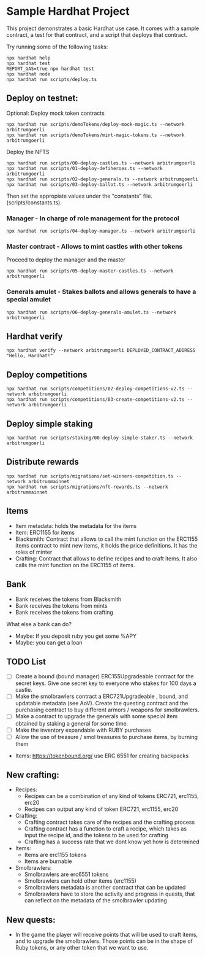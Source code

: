 # Sample Hardhat Project

This project demonstrates a basic Hardhat use case. It comes with a sample contract, a test for that contract, and a script that deploys that contract.

Try running some of the following tasks:

```shell
npx hardhat help
npx hardhat test
REPORT_GAS=true npx hardhat test
npx hardhat node
npx hardhat run scripts/deploy.ts
```

## Deploy on testnet:

Optional: Deploy mock token contracts

```shell
npx hardhat run scripts/demoTokens/deploy-mock-magic.ts --network arbitrumgoerli
npx hardhat run scripts/demoTokens/mint-magic-tokens.ts --network arbitrumgoerli
```

Deploy the NFTS

```shell
npx hardhat run scripts/00-deploy-castles.ts --network arbitrumgoerli
npx hardhat run scripts/01-deploy-defiheroes.ts --network arbitrumgoerli
npx hardhat run scripts/02-deploy-generals.ts --network arbitrumgoerli
npx hardhat run scripts/03-deploy-ballot.ts --network arbitrumgoerli

```

Then set the appropiate values under the "constants" file. (scripts/constants.ts).

### Manager - In charge of role management for the protocol

```shell
npx hardhat run scripts/04-deploy-manager.ts --network arbitrumgoerli
```

### Master contract - Allows to mint castles with other tokens

Proceed to deploy the manager and the master

```shell
npx hardhat run scripts/05-deploy-master-castles.ts --network arbitrumgoerli
```

### Generals amulet - Stakes ballots and allows generals to have a special amulet

```shell
npx hardhat run scripts/06-deploy-generals-amulet.ts --network arbitrumgoerli
```

## Hardhat verify

```shell
npx hardhat verify --network arbitrumgoerli DEPLOYED_CONTRACT_ADDRESS "Hello, Hardhat!"
```

## Deploy competitions

```shell
npx hardhat run scripts/competitions/02-deploy-competitions-v2.ts --network arbitrumgoerli
npx hardhat run scripts/competitions/03-create-competitions-v2.ts --network arbitrumgoerli
```

## Deploy simple staking

```shell
npx hardhat run scripts/staking/00-deploy-simple-staker.ts --network arbitrumgoerli
```

## Distribute rewards

```shell
npx hardhat run scripts/migrations/set-winners-competition.ts --network arbitrummainnet
npx hardhat run scripts/migrations/nft-rewards.ts --network arbitrummainnet

```

## Items

- Item metadata: holds the metadata for the items
- Item: ERC1155 for items
- Blacksmith: Contract that allows to call the mint function on the ERC1155 items contract to mint new items, it holds the price definitions.
  It has the roles of minter
- Crafting: Contract that allows to define recipes and to craft items. It also calls the mint function on the ERC1155 of items.

## Bank

- Bank receives the tokens from Blacksmith
- Bank receives the tokens from mints
- Bank receives the tokens from crafting

What else a bank can do?

- Maybe: If you deposit ruby you get some %APY
- Maybe: you can get a loan

## TODO List

- [ ] Create a bound (bound manager) ERC155Upgradeable contract for the secret keys. Give one secret key to everyone who stakes for 100 days a castle.
- [ ] Make the smolbrawlers contract a ERC721Upgradeable , bound, and updatable metadata (see AoV). Create the questing contract and the purchasing contract to buy different armors / weapons for smolbrawlers.
- [ ] Make a contract to upgrade the generals with some special item obtained by staking a general for some time.
- [ ] Make the inventory expandable with RUBY purchases
- [ ] Allow the use of treasure / smol treasures to purchase items, by burning them

- Items: https://tokenbound.org/ use ERC 6551 for creating backpacks

## New crafting:

- Recipes:
  - Recipes can be a combination of any kind of tokens ERC721, erc1155, erc20
  - Recipes can output any kind of token ERC721, erc1155, erc20
- Crafting:
  - Crafting contract takes care of the recipes and the crafting process
  - Crafting contract has a function to craft a recipe, which takes as input the recipe id, and the tokens to be used for crafting
  - Crafting has a success rate that we dont know yet how is determined
- Items:
  - Items are erc1155 tokens
  - Items are burnable
- Smolbrawlers:
  - Smolbrawlers are erc6551 tokens
  - Smolbrawlers can hold other items (erc1155)
  - Smolbrawlers metadata is another contract that can be updated
  - Smolbrawlers have to store the activity and progress in quests, that can reflect on the metadata of the smolbrawler updating

## New quests:

- In the game the player will receive points that will be used to craft items, and to upgrade the smolbrawlers. Those points can be in the shape of Ruby tokens, or any other token that we want to use.

